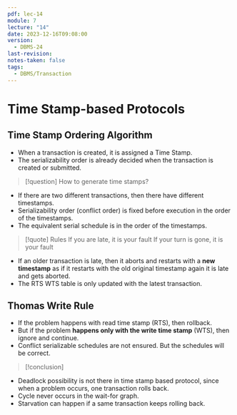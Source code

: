 ```yaml
---
pdf: lec-14
module: 7
lecture: "14"
date: 2023-12-16T09:08:00
version:
  - DBMS-24
last-revision: 
notes-taken: false
tags:
  - DBMS/Transaction
---
```

# Time Stamp-based Protocols

## Time Stamp Ordering Algorithm

- When a transaction is created, it is assigned a Time Stamp.
- The serializability order is already decided when the transaction is created or submitted.

> [!question] 
> How to generate time stamps?


- If there are two different transactions, then there have different timestamps.
- Serializability order (conflict order) is fixed before execution in the order of the timestamps.
- The equivalent serial schedule is in the order of the timestamps.

> [!quote] Rules
> If you are late, it is your fault
> If your turn is gone, it is your fault

- If an older transaction is late, then it aborts and restarts with a **new timestamp** as if it restarts with the old original timestamp again it is late and gets aborted.
- The RTS WTS table is only updated with the latest transaction.

## Thomas Write Rule

- If the problem happens with read time stamp (RTS), then rollback.
- But if the problem **happens only with the write time stamp** (WTS), then ignore and continue.
- Conflict serializable schedules are not ensured. But the schedules will be correct.


> [!conclusion] 

- Deadlock possibility is not there in time stamp based protocol, since when a problem occurs, one transaction rolls back.
- Cycle never occurs in the wait-for graph.
- Starvation can happen if a same transaction keeps rolling back.
